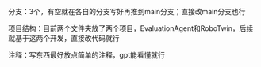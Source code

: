 
分支：3个，有空就在各自的分支写好再推到main分支；直接改main分支也行

项目结构：目前两个文件夹放了两个项目，EvaluationAgent和RoboTwin，后续就基于这两个开发，直接改代码就行

注释：写东西最好放点简单的注释，gpt能看懂就行